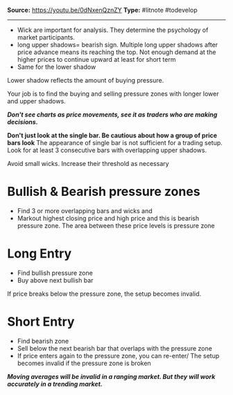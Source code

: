**Source:** https://youtu.be/0dNxenQznZY
**Type:** #litnote #todevelop 

---

- Wick are important for analysis. They determine the psychology of market participants.
- long upper shadows= bearish sign. Multiple long upper shadows after price advance means its reaching the top. Not enough demand at the higher prices to continue upward at least for short term
- Same for the lower shadow

Lower shadow reflects the amount of buying pressure.

Your job is to find the buying and selling pressure zones with longer lower and upper shadows. 


***Don't see charts as price movements, see it as traders who are making decisions.***

**Don't just look at the single bar. Be cautious about how a group of price bars look** The appearance of single bar is not sufficient for a trading setup. Look for at least 3 consecutive bars with overlapping upper shadows.

Avoid small wicks. Increase their threshold as necessary

# Bullish & Bearish pressure zones 
- Find 3 or more overlapping bars and wicks and 
- Markout highest closing price and high price and this is bearish pressure zone. The area between these price levels is pressure zone

# Long Entry
- Find bullish pressure zone
- Buy above next bullish bar


If price breaks below the pressure zone, the setup becomes invalid.


# Short Entry
- Find bearish zone
- Sell below the next bearish bar that overlaps with the pressure zone
- If price enters again to the pressure zone, you can re-enter/
The setup becomes invalid if the pressure zone is broken



***Moving averages will be invalid in a ranging market. But they will work accurately in a trending market.***